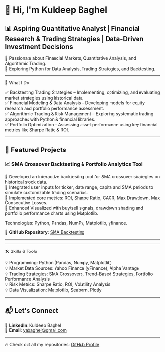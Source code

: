 # 👋 Hi, I'm Kuldeep Baghel  
## 📊 Aspiring Quantitative Analyst | Financial Research & Trading Strategies | Data-Driven Investment Decisions

🔹 Passionate about Financial Markets, Quantitative Analysis, and Algorithmic Trading.  
🔹 Exploring Python for Data Analysis, Trading Strategies, and Backtesting.  

---
🚀 What I Do

✅ Backtesting Trading Strategies – Implementing, optimizing, and evaluating market strategies using historical data.   
✅ Financial Modeling & Data Analysis – Developing models for equity research and portfolio performance assessment.   
✅ Algorithmic Trading & Risk Management – Exploring systematic trading approaches with Python & financial libraries.   
✅ Portfolio Optimization – Assessing asset performance using key financial metrics like Sharpe Ratio & ROI.   

---

## 🚀 Featured Projects  

### 📈 SMA Crossover Backtesting & Portfolio Analytics Tool

🔹 Developed an interactive backtesting tool for SMA crossover strategies on historical stock data.  
🔹 Integrated user inputs for ticker, date range, capita and SMA periods to simulate customizable trading scenarios.  
🔹 Implemented core metrics: ROI, Sharpe Ratio, CAGR, Max Drawdown, Max Consecutive Losses.  
🔹 Enhanced Visualized with buy/sell signals, drawdown shading and portfolio performance charts using Matplotlib.  

Technologies: Python, Pandas, NumPy, Matplotlib, yfinance.

🔗 **GitHub Repository**: [SMA Backtesting](https://github.com/Kuldeep-Baghel/PythonProjects/tree/main/P1.%20SMA%20Crossover%20Backtester%20%26%20Portfolio%20Analytics%20Tool)  

---



---
🛠 Skills & Tools

💡 Programming: Python (Pandas, Numpy, Matplotlib)   
💡 Market Data Sources: Yahoo Finance (yFinance), Alpha Vantage   
💡 Trading Strategies: SMA Crossovers, Trend-Based Strategies, Portfolio Performance Analysis   
💡 Risk Metrics: Sharpe Ratio, ROI, Volatility Analysis   
💡 Data Visualization: Matplotlib, Seaborn, Plotly   

---

## 📬 Let's Connect  
💼 **LinkedIn**: [Kuldeep Baghel](https://www.linkedin.com/in/kuldeepbaghel)  
📧 **Email**: yabaghel@gmail.com  

---

🔥 Check out all my repositories: [GitHub Profile](https://github.com/Yabaghel?tab=repositories)  
